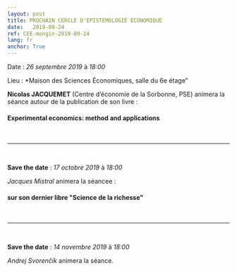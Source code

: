 ```yaml
---
layout: post
title: PROCHAIN CERCLE D'EPISTEMOLOGIE ECONOMIQUE
date:   2019-09-24
ref: CEE-mongin-2019-09-24
lang: fr
anchor: True
---
```


<i class="fas fa-table"></i> Date : *26 septembre 2019* à *18:00*

<i class="fas fa-map-marked"></i> Lieu : *Maison des Sciences Économiques, salle du 6e étage"

**Nicolas JACQUEMET** (Centre d’économie de la Sorbonne, PSE) animera la séance autour de la publication de son livre :

####  **Experimental economics: method and applications**


<!--more-->

<br>
<hr />
<br>

**Save the date** : *17 octobre 2019* à *18:00*

*Jacques Mistral*  animera la séancee :

#### sur son dernier libre "Science de la richesse"


<br>
<hr />
<br>

**Save the date** : *14 novembre 2019* à *18:00*

*Andrej Svorenčík* animera la séance.
